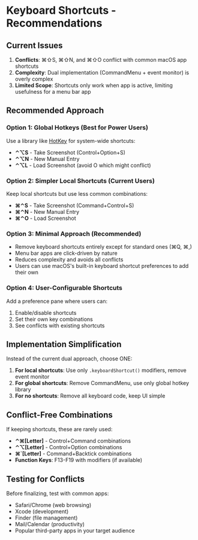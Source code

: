 # Keyboard Shortcuts - Recommendations

## Current Issues

1. **Conflicts**: ⌘⇧S, ⌘⇧N, and ⌘⇧O conflict with common macOS app shortcuts
2. **Complexity**: Dual implementation (CommandMenu + event monitor) is overly complex
3. **Limited Scope**: Shortcuts only work when app is active, limiting usefulness for a menu bar app

## Recommended Approach

### Option 1: Global Hotkeys (Best for Power Users)
Use a library like [HotKey](https://github.com/soffes/HotKey) for system-wide shortcuts:
- **⌃⌥S** - Take Screenshot (Control+Option+S)
- **⌃⌥N** - New Manual Entry
- **⌃⌥L** - Load Screenshot (avoid O which might conflict)

### Option 2: Simpler Local Shortcuts (Current Users)
Keep local shortcuts but use less common combinations:
- **⌘⌃S** - Take Screenshot (Command+Control+S)
- **⌘⌃N** - New Manual Entry
- **⌘⌃O** - Load Screenshot

### Option 3: Minimal Approach (Recommended)
- Remove keyboard shortcuts entirely except for standard ones (⌘Q, ⌘,)
- Menu bar apps are click-driven by nature
- Reduces complexity and avoids all conflicts
- Users can use macOS's built-in keyboard shortcut preferences to add their own

### Option 4: User-Configurable Shortcuts
Add a preference pane where users can:
1. Enable/disable shortcuts
2. Set their own key combinations
3. See conflicts with existing shortcuts

## Implementation Simplification

Instead of the current dual approach, choose ONE:

1. **For local shortcuts**: Use only `.keyboardShortcut()` modifiers, remove event monitor
2. **For global shortcuts**: Remove CommandMenu, use only global hotkey library
3. **For no shortcuts**: Remove all keyboard code, keep UI simple

## Conflict-Free Combinations

If keeping shortcuts, these are rarely used:
- **⌃⌘[Letter]** - Control+Command combinations
- **⌃⌥[Letter]** - Control+Option combinations  
- **⌘\`[Letter]** - Command+Backtick combinations
- **Function Keys**: F13-F19 with modifiers (if available)

## Testing for Conflicts

Before finalizing, test with common apps:
- Safari/Chrome (web browsing)
- Xcode (development)
- Finder (file management)
- Mail/Calendar (productivity)
- Popular third-party apps in your target audience